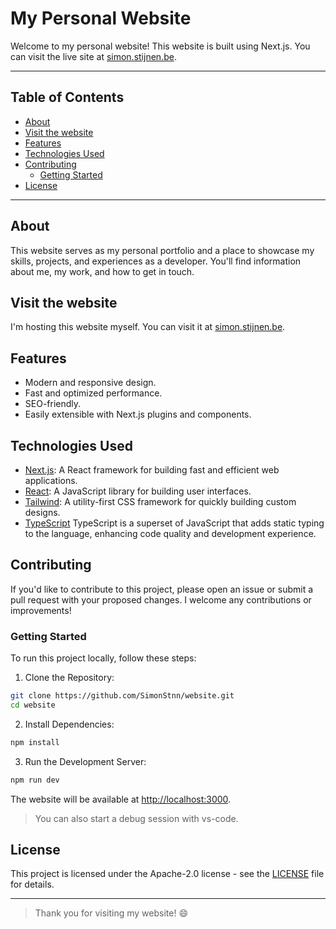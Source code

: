 # My Personal Website

Welcome to my personal website! This website is built using Next.js. You can visit the live site at [simon.stijnen.be](https://simon.stijnen.be).

---

## Table of Contents

- [About](#about)
- [Visit the website](#visit-the-website)
- [Features](#features)
- [Technologies Used](#technologies-used)
- [Contributing](#contributing)
  - [Getting Started](#getting-started)
- [License](#license)

---

## About

This website serves as my personal portfolio and a place to showcase my skills, projects, and experiences as a developer. You'll find information about me, my work, and how to get in touch.

## Visit the website

I'm hosting this website myself. You can visit it at [simon.stijnen.be](https://simon.stijnen.be).

## Features

- Modern and responsive design.
- Fast and optimized performance.
- SEO-friendly.
- Easily extensible with Next.js plugins and components.

## Technologies Used

- [Next.js](https://nextjs.org/): A React framework for building fast and efficient web applications.
- [React](https://reactjs.org/): A JavaScript library for building user interfaces.
- [Tailwind](https://tailwindcss.com/): A utility-first CSS framework for quickly building custom designs.
- [TypeScript](https://www.typescriptlang.org/) TypeScript is a superset of JavaScript that adds static typing to the language, enhancing code quality and development experience.

## Contributing

If you'd like to contribute to this project, please open an issue or submit a pull request with your proposed changes. I welcome any contributions or improvements!

### Getting Started

To run this project locally, follow these steps:

1. Clone the Repository:

```bash
git clone https://github.com/SimonStnn/website.git
cd website
```

2. Install Dependencies:

```bash
npm install
```

3. Run the Development Server:

```bash
npm run dev
```

The website will be available at <http://localhost:3000>.

> You can also start a debug session with vs-code.

## License

This project is licensed under the Apache-2.0 license - see the [LICENSE](LICENSE) file for details.

---

> Thank you for visiting my website! 😄
